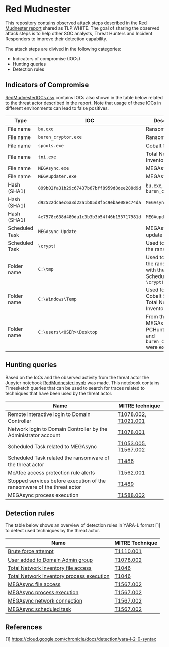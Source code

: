 # Red Mudnester

This repository contains observed attack steps described in the [Red Mudnester report](https://www.huntandhackett.com/redmudnester) shared as TLP:WHITE. The goal of sharing the observed attack steps is to help other SOC analysts, Threat Hunters and Incident Responders to improve their detection capability.

The attack steps are divived in the following categories:

* Indicators of compromise (IOCs)
* Hunting queries
* Detection rules

## Indicators of Compromise

[RedMudnesterIOCs.csv](RedMudnesterIOCs.csv) contains IOCs also shown in the table below related to the threat actor described in the report. Note that usage of these IOCs in different environments can lead to false positives.

Type           |  IOC                                         |  Description
----------------|---------------------------------------------|-------------------------------------------------------------------------------------
File name       |  `bu.exe`                                   |  Ransomware
File name       |  `buren_cryptor.exe`                        |  Ransomware
File name       |  `spools.exe`                               |  Cobalt Strike
File name       |  `tni.exe`                                  |  Total Network Inventory
File name       |  `MEGAsync.exe`                             |  MEGAsync
File name       |  `MEGAupdater.exe`                          |  MEGAsync
Hash (SHA1)     |  `899b02fa31b29c67437b67bff8959d8dee288d9d` |  `bu.exe`, `buren_cryptor.exe`
Hash (SHA1)     |  `d92522dcaec6a3d22a1b05d8f5c9ebae08ec74da` |  `MEGAsync.exe`
Hash (SHA1)     |  `4e7578c638d480da1c3b3b3b54f46b153717981d` |  `MEGAupdater.exe`
Scheduled Task  |  `MEGAsync Update`                          |  MEGAsync update task
Scheduled Task  |  `\crypt!`                                  |  Used to execute the ransomware
Folder name     |  `C:\tmp`                                   |  Used to distribute the ransomware with the Scheduled Task `\crypt!`
Folder name     |  `C:\Windows\Temp`                          |  Used for storing Cobalt Strike and Total Network Inventory
Folder name     |  `C:\users\<USER>\Desktop`                  |  From this location MEGAsync, PCHunter, `bu.exe` and `buren_cryptor.exe` were executed

## Hunting queries

Based on the IoCs and the observed activity from the threat actor the Jupyter notebook [RedMudnester.ipynb](RedMudnester.ipynb) was made. This notebook contains Timesketch queries that can be used to search for traces related to techniques that have been used by the threat actor.

| Name | MITRE technique |
|---|---|
| Remote interactive login to Domain Controller | [T1078.002](https://attack.mitre.org/techniques/T1078/002/), [T1021.001](https://attack.mitre.org/techniques/T1021/001/) |
| Network login to Domain Controller by the Administrator account | [T1078.001](https://attack.mitre.org/techniques/T1078/001/) |
| Scheduled Task related to MEGAsync | [T1053.005](https://attack.mitre.org/techniques/T1053/005/), [T1567.002](https://attack.mitre.org/techniques/T1567/002/) |
| Scheduled Task related the ransomware of the threat actor| [T1486](https://attack.mitre.org/techniques/T1486/) |
| McAfee access protection rule alerts | [T1562.001](https://attack.mitre.org/techniques/T1562/001/) |
| Stopped services before execution of the ransomware of the threat actor | [T1489](https://attack.mitre.org/techniques/T1489) |
| MEGAsync process execution | [T1588.002](https://attack.mitre.org/techniques/T1588/002/) |

## Detection rules

The table below shows an overview of detection rules in YARA-L format [1] to detect used techniques by the threat actor.

| Name | MITRE Technique |
|---|---|
| [Brute force attempt](rules/brute_force_attempt.yaral) | [T1110.001](https://attack.mitre.org/techniques/T1110/001/) |
| [User added to Domain Admin group](rules/user_added_to_domain_admin_group.yaral) | [T1078.002](https://attack.mitre.org/techniques/T1078/002/) |
| [Total Network Inventory file access](rules/total_network_inventory_file_access.yaral) | [T1046](https://attack.mitre.org/techniques/T1046) |
| [Total Network Inventory process execution](rules/total_network_inventory_process_execution.yaral) | [T1046](https://attack.mitre.org/techniques/T1046) |
| [MEGAsync file access](rules/megasync_file_access.yaral) | [T1567.002](https://attack.mitre.org/techniques/T1567/002/)
| [MEGAsync process execution](rules/megasync_process_execution.yaral) | [T1567.002](https://attack.mitre.org/techniques/T1567/002/)
| [MEGAsync network connection](rules/megasync_network_connection.yaral) | [T1567.002](https://attack.mitre.org/techniques/T1567/002/)
| [MEGAsync scheduled task](rules/megasync_scheduled_task.yaral) | [T1567.002](https://attack.mitre.org/techniques/T1567/002/)

## References

[1] <https://cloud.google.com/chronicle/docs/detection/yara-l-2-0-syntax>
